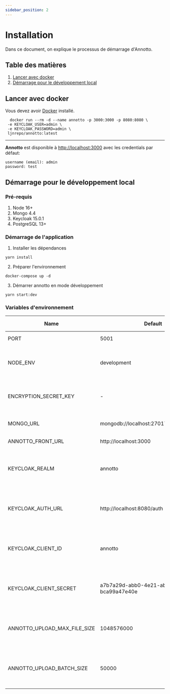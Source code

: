 ```yaml
---
sidebar_position: 2
---
```


# Installation

Dans ce document, on explique le processus de démarrage d'Annotto.

## Table des matières

1. [Lancer avec docker](#lancer-avec-docker)
2. [Démarrage pour le développement local](#démarrage-pour-le-développement-local)

## Lancer avec docker

Vous devez avoir [Docker](https://www.docker.com/) installé.

```
  docker run --rm -d --name annotto -p 3000:3000 -p 8080:8080 \
 -e KEYCLOAK_USER=admin \
 -e KEYCLOAK_PASSWORD=admin \
 ljnrepo/annotto:latest
```

---

**Annotto** est disponible à [http://localhost:3000](http://localhost:3000) avec les credentials par défaut:

```
username (email): admin
password: test
```

## Démarrage pour le développement local

### Pré-requis

1. Node 16+
2. Mongo 4.4
3. Keycloak 15.0.1
4. PostgreSQL 13+

### Démarrage de l'application

1. Installer les dépendances

```shell
yarn install
```

2. Préparer l'environnement

```shell
docker-compose up -d
```

3. Démarrer annotto en mode développement

```shell
yarn start:dev
```

### Variables d'environnement

| Name                         | Default                                   | Optional-Required | Description                                                             |
| ---------------------------- | ----------------------------------------- | ----------------- | ----------------------------------------------------------------------- |
| PORT                         | 5001                                      | optional          | Server listening port                                                   |
| NODE_ENV                     | development                               | optional          | NODE Environment to use "[development, test]"                           |
| ENCRYPTION_SECRET_KEY        | -                                         | optional          | A Secret Key used to encrypt AWS creds (symmetric)                      |
| MONGO_URL                    | mongodb://localhost:27017/ljn_annotto_dev | optional          | Mongo connection string                                                 |
| ANNOTTO_FRONT_URL            | http://localhost:3000                     | optional          | Annotto Front base url                                                  |
| KEYCLOAK_REALM               | annotto                                   | optional          | Keycloak Realm (preconfigured if started with docker-compose\_)         |
| KEYCLOAK_AUTH_URL            | http://localhost:8080/auth                | optional          | Keycloak auth url (preconfigured if started with docker-compose\_)      |
| KEYCLOAK_CLIENT_ID           | annotto                                   | optional          | Keycloak client id (preconfigured if started with docker-compose\_)     |
| KEYCLOAK_CLIENT_SECRET       | a7b7a29d-abb0-4e21-abec-bca99a47e40e      | optional          | Keycloak client secret (preconfigured if started with docker-compose\_) |
| ANNOTTO_UPLOAD_MAX_FILE_SIZE | 1048576000                                | optional          | Max file size permitted to upload (default = 1000 _ 1024 _ 1024)        |
| ANNOTTO_UPLOAD_BATCH_SIZE    | 50000                                     | optional          | Max file size permitted to upload (default = 1000 _ 1024 _ 1024)        |
